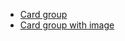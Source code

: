 <ul class="list-bare">
    <li><a href="https://coop-design-system.herokuapp.com/components/detail/card-group.html">Card group</a></li>
    <li><a href="https://coop-design-system.herokuapp.com/components/detail/card-image.html">Card group with image</a></li>
</ul>
